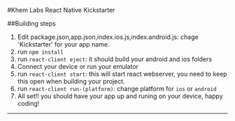 #Khem Labs React Native Kickstarter

##Building steps

1. Edit package.json,app.json,index.ios.js,index.android.js: chage 'Kickstarter' for your app name.
2. run `npm install`
3. run `react-client eject`: it should build your android and ios folders
4. Connect your device or run your emulator
5. run `react-client start`: this will start react webserver, you need to keep this open when building your project.
6. run `react-client run-(platform)`: change platform for `ios` or `android`
7. All set!! you should have your app up and runing on your device, happy coding!

---

